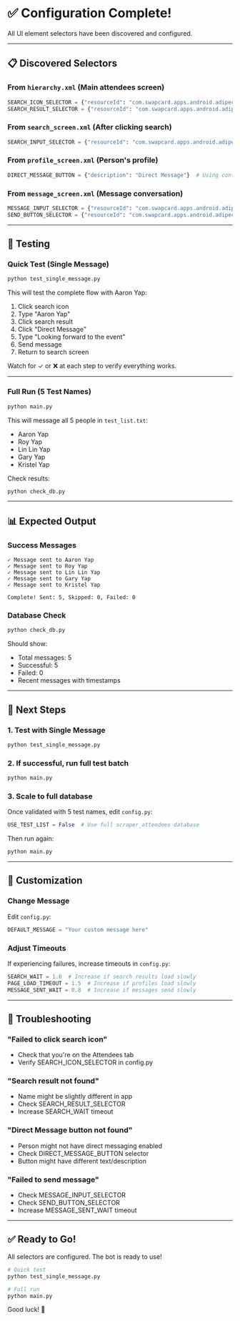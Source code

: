 # ✅ Configuration Complete!

All UI element selectors have been discovered and configured.

---

## 📋 Discovered Selectors

### From `hierarchy.xml` (Main attendees screen)
```python
SEARCH_ICON_SELECTOR = {"resourceId": "com.swapcard.apps.android.adipec:id/action_search"}
SEARCH_RESULT_SELECTOR = {"resourceId": "com.swapcard.apps.android.adipec:id/content_layout"}
```

### From `search_screen.xml` (After clicking search)
```python
SEARCH_INPUT_SELECTOR = {"resourceId": "com.swapcard.apps.android.adipec:id/search_src_text"}
```

### From `profile_screen.xml` (Person's profile)
```python
DIRECT_MESSAGE_BUTTON = {"description": "Direct Message"}  # Using content-desc
```

### From `message_screen.xml` (Message conversation)
```python
MESSAGE_INPUT_SELECTOR = {"resourceId": "com.swapcard.apps.android.adipec:id/edit_text_message"}
SEND_BUTTON_SELECTOR = {"resourceId": "com.swapcard.apps.android.adipec:id/btn_send"}
```

---

## 🧪 Testing

### Quick Test (Single Message)
```bash
python test_single_message.py
```

This will test the complete flow with Aaron Yap:
1. Click search icon
2. Type "Aaron Yap"
3. Click search result
4. Click "Direct Message"
5. Type "Looking forward to the event"
6. Send message
7. Return to search screen

Watch for ✓ or ❌ at each step to verify everything works.

---

### Full Run (5 Test Names)
```bash
python main.py
```

This will message all 5 people in `test_list.txt`:
- Aaron Yap
- Roy Yap
- Lin Lin Yap
- Gary Yap
- Kristel Yap

Check results:
```bash
python check_db.py
```

---

## 📊 Expected Output

### Success Messages
```
✓ Message sent to Aaron Yap
✓ Message sent to Roy Yap
✓ Message sent to Lin Lin Yap
✓ Message sent to Gary Yap
✓ Message sent to Kristel Yap

Complete! Sent: 5, Skipped: 0, Failed: 0
```

### Database Check
```bash
python check_db.py
```
Should show:
- Total messages: 5
- Successful: 5
- Failed: 0
- Recent messages with timestamps

---

## 🎯 Next Steps

### 1. Test with Single Message
```bash
python test_single_message.py
```

### 2. If successful, run full test batch
```bash
python main.py
```

### 3. Scale to full database
Once validated with 5 test names, edit `config.py`:
```python
USE_TEST_LIST = False  # Use full scraper_attendees database
```

Then run again:
```bash
python main.py
```

---

## 🔧 Customization

### Change Message
Edit `config.py`:
```python
DEFAULT_MESSAGE = "Your custom message here"
```

### Adjust Timeouts
If experiencing failures, increase timeouts in `config.py`:
```python
SEARCH_WAIT = 1.0  # Increase if search results load slowly
PAGE_LOAD_TIMEOUT = 1.5  # Increase if profiles load slowly
MESSAGE_SENT_WAIT = 0.8  # Increase if messages send slowly
```

---

## 🚨 Troubleshooting

### "Failed to click search icon"
- Check that you're on the Attendees tab
- Verify SEARCH_ICON_SELECTOR in config.py

### "Search result not found"
- Name might be slightly different in app
- Check SEARCH_RESULT_SELECTOR
- Increase SEARCH_WAIT timeout

### "Direct Message button not found"
- Person might not have direct messaging enabled
- Check DIRECT_MESSAGE_BUTTON selector
- Button might have different text/description

### "Failed to send message"
- Check MESSAGE_INPUT_SELECTOR
- Check SEND_BUTTON_SELECTOR
- Increase MESSAGE_SENT_WAIT timeout

---

## ✅ Ready to Go!

All selectors are configured. The bot is ready to use!

```bash
# Quick test
python test_single_message.py

# Full run
python main.py
```

Good luck! 🚀

